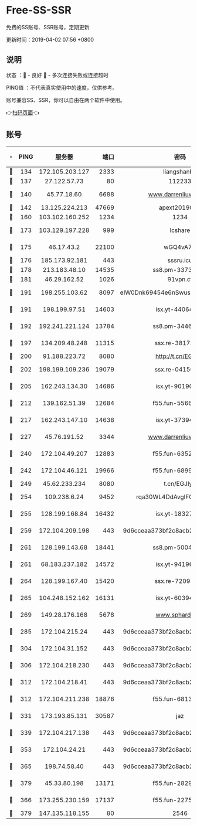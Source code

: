 # Free-SS-SSR

免费的SS账号、SSR账号，定期更新

更新时间：2019-04-02 07:56 +0800

## 说明

状态     ：🙂 - 良好 🙁 - 多次连接失败或连接超时

PING值   ：不代表真实使用中的速度，仅供参考。

账号兼容SS、SSR，你可以自由在两个软件中使用。

👉[扫码页面](https://liesauer.github.io/Free-SS-SSR/)👈

## 账号

|-|PING|服务器|端口|密码|加密方式|区域|
|:----:|:----:|:-----:|-----:|:----:|:----:|:----:|
|🙂|134|172.105.203.127|2333|liangshanbo|chacha20|JP|
|🙂|137|27.122.57.73|80|112233|chacha20|CN|
|🙂|140|45.77.18.60|6688|www.darrenliuwei.com|aes-256-cfb|JP|
|🙂|142|13.125.224.213|47669|apext2019001|chacha20|KR|
|🙂|160|103.102.160.252|1234|1234|rc4-md5|JP|
|🙂|173|103.129.197.228|999|lcshare|aes-256-cfb|CN|
|🙂|175|46.17.43.2|22100|wGQ4vA7D|aes-256-gcm|RU|
|🙂|176|185.173.92.181|443|sssru.icu|rc4-md5|RU|
|🙂|178|213.183.48.10|14535|ss8.pm-33736221|rc4-md5|RU|
|🙂|181|46.29.162.52|1026|91vpn.cf|rc4-md5|RU|
|🙂|191|198.255.103.62|8097|eIW0Dnk69454e6nSwuspv9DmS201tQ0D|aes-256-cfb|US|
|🙂|191|198.199.97.51|14603|isx.yt-44064347|aes-256-cfb|US|
|🙂|192|192.241.221.124|13784|ss8.pm-34461522|aes-256-cfb|US|
|🙂|197|134.209.48.248|11315|ssx.re-38173894|aes-256-cfb|US|
|🙂|200|91.188.223.72|8080|http://t.cn/EGJIyrl|rc4-md5|RU|
|🙂|202|198.199.109.236|19079|ssx.re-04150237|aes-256-cfb|US|
|🙂|205|162.243.134.30|14686|isx.yt-90190160|aes-256-cfb|US|
|🙂|212|139.162.51.39|12684|f55.fun-55660117|aes-256-cfb|SG|
|🙂|217|162.243.147.10|14638|isx.yt-37394875|aes-256-cfb|US|
|🙂|227|45.76.191.52|3344|www.darrenliuwei.com|aes-256-cfb|AU|
|🙂|240|172.104.49.207|12883|f55.fun-63527647|aes-256-cfb|SG|
|🙂|242|172.104.46.121|19966|f55.fun-68996821|aes-256-cfb|SG|
|🙂|249|45.62.233.234|8080|t.cn/EGJIyrl|rc4-md5|CA|
|🙂|254|109.238.6.24|9452|rqa30WL4DdAvgIFG6Fs3znzTa|aes-256-cfb|FR|
|🙂|255|128.199.168.84|16432|isx.yt-18327519|aes-256-cfb|SG|
|🙂|259|172.104.209.198|443|9d6cceaa373bf2c8acb22e60b6a58be6|aes-256-cfb|US|
|🙂|261|128.199.143.68|18441|ss8.pm-50042831|aes-256-cfb|SG|
|🙂|261|68.183.237.182|14572|isx.yt-94196593|aes-256-cfb|SG|
|🙂|264|128.199.167.40|15420|ssx.re-72095229|aes-256-cfb|SG|
|🙂|265|104.248.152.162|16131|isx.yt-60394237|aes-256-cfb|SG|
|🙂|269|149.28.176.168|5678|www.sphard.com|aes-256-cfb|SG|
|🙂|285|172.104.215.24|443|9d6cceaa373bf2c8acb22e60b6a58be6|aes-256-cfb|US|
|🙂|304|172.104.31.152|443|9d6cceaa373bf2c8acb22e60b6a58be6|aes-256-cfb|US|
|🙂|306|172.104.218.230|443|9d6cceaa373bf2c8acb22e60b6a58be6|aes-256-cfb|US|
|🙂|312|172.104.218.41|443|9d6cceaa373bf2c8acb22e60b6a58be6|aes-256-cfb|US|
|🙂|312|172.104.211.238|18876|f55.fun-68130782|aes-256-cfb|US|
|🙂|331|173.193.85.131|30587|jaz|aes-256-cfb|US|
|🙂|339|172.104.217.138|443|9d6cceaa373bf2c8acb22e60b6a58be6|aes-256-cfb|US|
|🙂|353|172.104.24.21|443|9d6cceaa373bf2c8acb22e60b6a58be6|aes-256-cfb|US|
|🙂|365|198.74.58.40|443|9d6cceaa373bf2c8acb22e60b6a58be6|aes-256-cfb|US|
|🙂|379|45.33.80.198|13171|f55.fun-28295578|aes-256-cfb|US|
|🙂|366|173.255.230.159|17137|f55.fun-22752790|aes-256-cfb|US|
|🙂|379|147.135.118.155|80|2546|chacha20|US|
